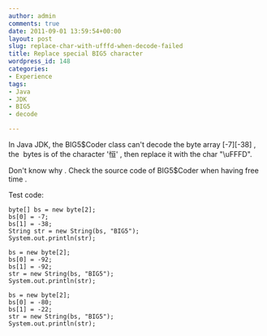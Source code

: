 ```yaml
---
author: admin
comments: true
date: 2011-09-01 13:59:54+00:00
layout: post
slug: replace-char-with-ufffd-when-decode-failed
title: Replace special BIG5 character
wordpress_id: 148
categories:
- Experience
tags:
- Java
- JDK
- BIG5
- decode

---
```


In Java JDK, the BIG5$Coder class can't decode the byte array [-7][-38] , the  bytes is of the character '恒' , then replace it with the char "\uFFFD".

Don't know why . Check the source code of BIG5$Coder when having free time .



Test code:


	byte[] bs = new byte[2];
	bs[0] = -7;
	bs[1] = -38;
	String str = new String(bs, "BIG5");
	System.out.println(str);

	bs = new byte[2];
	bs[0] = -92;
	bs[1] = -92;
	str = new String(bs, "BIG5");
	System.out.println(str);

	bs = new byte[2];
	bs[0] = -80;
	bs[1] = -22;
	str = new String(bs, "BIG5");
	System.out.println(str);

